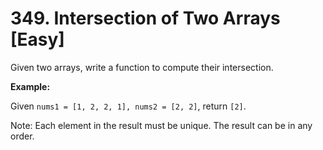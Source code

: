 # 349. Intersection of Two Arrays [Easy]

Given two arrays, write a function to compute their intersection.

**Example:**

Given `nums1 = [1, 2, 2, 1], nums2 = [2, 2]`, return `[2]`.

Note:
Each element in the result must be unique.
The result can be in any order.
